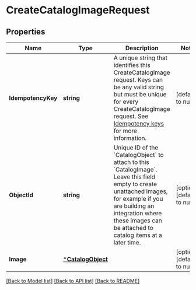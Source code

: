 # CreateCatalogImageRequest

## Properties
Name | Type | Description | Notes
------------ | ------------- | ------------- | -------------
**IdempotencyKey** | **string** | A unique string that identifies this CreateCatalogImage request. Keys can be any valid string but must be unique for every CreateCatalogImage request.  See [Idempotency keys](https://developer.squareup.com/docs/basics/api101/idempotency) for more information. | [default to null]
**ObjectId** | **string** | Unique ID of the &#x60;CatalogObject&#x60; to attach to this &#x60;CatalogImage&#x60;. Leave this field empty to create unattached images, for example if you are building an integration where these images can be attached to catalog items at a later time. | [optional] [default to null]
**Image** | [***CatalogObject**](CatalogObject.md) |  | [optional] [default to null]

[[Back to Model list]](../README.md#documentation-for-models) [[Back to API list]](../README.md#documentation-for-api-endpoints) [[Back to README]](../README.md)

